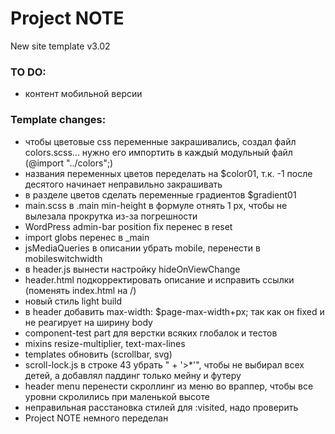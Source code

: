 # Project NOTE
New site template v3.02


### TO DO:
- контент мобильной версии


### Template changes:
- чтобы цветовые css переменные закрашивались, создал файл colors.scss... нужно его импортить в каждый модульный файл (@import "../colors";)
- названия переменных цветов переделать на $color01, т.к. -1 после десятого начинает неправильно закрашивать
- в разделе цветов сделать переменные градиентов $gradient01
- main.scss в .main min-height в формуле отнять 1 рх, чтобы не вылезала прокрутка из-за погрешности
- WordPress admin-bar position fix перенес в reset
- import globs перенес в _main
- jsMediaQueries в описании убрать mobile, перенести в mobileswitchwidth
- в header.js вынести настройку hideOnViewChangе
- header.html подкорректировать описание и исправить ссылки (поменять index.html на /)
- новый стиль light build
- в header добавить max-width: $page-max-width+px; так как он fixed и не реагирует на ширину body
- component-test part для верстки всяких глобалок и тестов
- mixins resize-multiplier, text-max-lines
- templates обновить (scrollbar, svg)
- scroll-lock.js в строке 43 убрать " + '>*'", чтобы не выбирал всех детей, а добавлял паддинг только мейну и футеру
- header menu перенести скроллинг из меню во враппер, чтобы все уровни скролились при маленькой высоте
- неправильная расстановка стилей для :visited, надо проверить
- Project NOTE немного переделан
